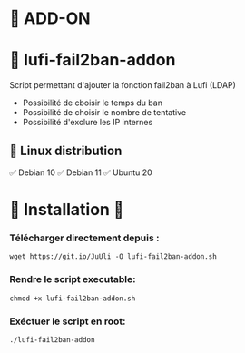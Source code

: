 # 🧩 ADD-ON


# 👒 lufi-fail2ban-addon
Script permettant d'ajouter la fonction fail2ban à Lufi (LDAP)
- Possibilité de cboisir le temps du ban
- Possibilité de choisir le nombre de tentative
- Possibilité d'exclure les IP internes

 
## 🐧 Linux distribution 
✅ Debian 10  ✅ Debian 11  ✅ Ubuntu 20


# 🏁 Installation 🏁

### Télécharger directement depuis :

`wget https://git.io/JuUli -O lufi-fail2ban-addon.sh`

### Rendre le script executable:

`chmod +x lufi-fail2ban-addon.sh`

### Exéctuer le script en root:

`./lufi-fail2ban-addon`

